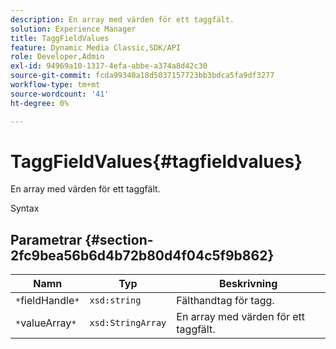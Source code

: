 ```yaml
---
description: En array med värden för ett taggfält.
solution: Experience Manager
title: TaggFieldValues
feature: Dynamic Media Classic,SDK/API
role: Developer,Admin
exl-id: 94969a10-1317-4efa-abbe-a374a8d42c30
source-git-commit: fcda99340a18d5037157723bb3bdca5fa9df3277
workflow-type: tm+mt
source-wordcount: '41'
ht-degree: 0%

---
```


# TaggFieldValues{#tagfieldvalues}

En array med värden för ett taggfält.

Syntax

## Parametrar {#section-2fc9bea56b6d4b72b80d4f04c5f9b862}

| Namn | Typ | Beskrivning |
|---|---|---|
| `*`fieldHandle`*` | `xsd:string` | Fälthandtag för tagg. |
| `*`valueArray`*` | `xsd:StringArray` | En array med värden för ett taggfält. |
